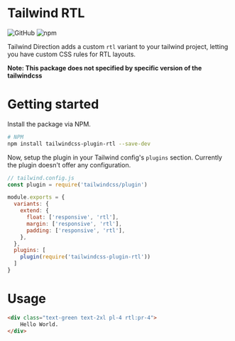 # Tailwind RTL
![GitHub](https://img.shields.io/github/license/vhidvz/tailwindcss-plugin-rtl)
![npm](https://img.shields.io/npm/v/tailwindcss-plugin-rtl)

Tailwind Direction adds a custom `rtl` variant to your tailwind project,
letting you have custom CSS rules for RTL layouts.

**Note: This package does not specified by specific version of the tailwindcss**

# Getting started

Install the package via NPM.

```bash
# NPM
npm install tailwindcss-plugin-rtl --save-dev
```

Now, setup the plugin in your Tailwind config's `plugins` section.
Currently the plugin doesn't offer any configuration.

```js
// tailwind.config.js
const plugin = require('tailwindcss/plugin')

module.exports = {
  variants: {
    extend: {
      float: ['responsive', 'rtl'],
      margin: ['responsive', 'rtl'],
      padding: ['responsive', 'rtl'],
    },
  },
  plugins: [
    plugin(require('tailwindcss-plugin-rtl'))
  ]
}
```

# Usage

```html
<div class="text-green text-2xl pl-4 rtl:pr-4">
	Hello World.
</div>
```
